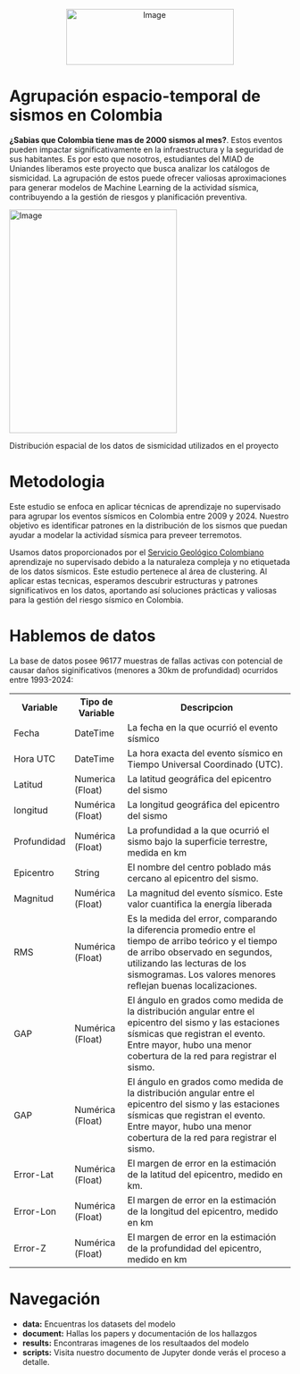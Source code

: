 <p align="center">
  <img src="https://industrial.uniandes.edu.co/sites/default/files/miad.jpg" width="300" height="100" alt="Image">
</p>

# Agrupación espacio-temporal de sismos en Colombia

**¿Sabias que Colombia tiene mas de 2000 sismos al mes?**. Estos eventos pueden impactar significativamente en la infraestructura y la seguridad de sus habitantes. Es por esto que nosotros, estudiantes del MIAD de Uniandes liberamos este proyecto que busca analizar los catálogos de sismicidad. La agrupación de estos puede ofrecer valiosas aproximaciones para generar modelos de Machine Learning de la actividad sísmica, contribuyendo a la gestión de riesgos y planificación preventiva.

<label>
<img src='https://github.com/ikteran/Proyecto-ANS-Clustering-sismos/blob/main/data/mapa_sismicidad.png' width="300" height="400" alt="Image">
<p>Distribución espacial de los datos de sismicidad utilizados en el proyecto</p>
</label>


# Metodologia

Este estudio se enfoca en aplicar técnicas de aprendizaje no supervisado para agrupar los eventos sísmicos en Colombia entre 2009 y 2024. Nuestro objetivo es identificar patrones en la distribución de los sismos que puedan ayudar a modelar la actividad sísmica para preveer terremotos.

Usamos datos proporcionados por el <a href=': http://bdrsnc.sgc.gov.co/paginas1/catalogo/index.php'>Servicio Geológico Colombiano</a> aprendizaje no supervisado debido a la naturaleza compleja y no etiquetada de los datos sísmicos. Este estudio pertenece al área de clustering. Al aplicar estas tecnicas, esperamos descubrir estructuras y patrones significativos en los datos, aportando así soluciones prácticas y valiosas para la gestión del riesgo sísmico en Colombia.


# Hablemos de datos

La base de datos posee 96177 muestras de fallas activas con potencial de causar daños siginificativos (menores a 30km de profundidad) ocurridos entre 1993-2024:

<table>
    <tr>
      <th>Variable</th>
      <th>Tipo de Variable</th>
      <th>Descripcion</th>
    </tr>
    <tr>
      <td>Fecha</td>
      <td>DateTime</td>
      <td>La fecha en la que ocurrió el evento sísmico</td>
    </tr>
    <tr>
      <td>Hora UTC</td>
      <td>DateTime</td>
      <td>La hora exacta del evento sísmico en Tiempo Universal Coordinado (UTC).</td>
    </tr>
    <tr>
      <td>Latitud</td>
      <td>Numerica (Float)</td>
      <td>La latitud geográfica del epicentro del sismo</td>
    </tr>
    <tr>
      <td>longitud</td>
      <td>Numérica (Float)</td>
      <td>La longitud geográfica del epicentro del sismo</td>
    </tr>
    <tr>
      <td>Profundidad</td>
      <td>Numérica (Float)</td>
      <td>La profundidad a la que ocurrió el sismo bajo la superficie terrestre, medida en km</td>
    </tr>
    <tr>
      <td>Epicentro</td>
      <td>String</td>
      <td>El nombre del centro poblado más cercano al epicentro del sismo.</td>
    </tr>
    <tr>
      <td>Magnitud</td>
      <td>Numérica (Float)</td>
      <td>La magnitud del evento sísmico. Este valor cuantifica la energía liberada</td>
    </tr>
    <tr>
      <td>RMS</td>
      <td>Numérica (Float)</td>
      <td>Es la medida del error, comparando la diferencia promedio entre el tiempo de arribo teórico y el tiempo de arribo observado en segundos, utilizando las lecturas de los sismogramas.  Los valores menores reflejan buenas localizaciones.</td>
    </tr>
    <tr>
      <td>GAP</td>
      <td>Numérica (Float)</td>
      <td>El ángulo en grados como medida de la distribución angular entre el epicentro del sismo y las estaciones sísmicas que registran el evento. Entre mayor, hubo una menor cobertura de la red para registrar el sismo.</td>
    </tr>
    <tr>
      <td>GAP</td>
      <td>Numérica (Float)</td>
      <td>El ángulo en grados como medida de la distribución angular entre el epicentro del sismo y las estaciones sísmicas que registran el evento. Entre mayor, hubo una menor cobertura de la red para registrar el sismo.</td>
    </tr>
    <tr>
      <td>Error-Lat</td>
      <td>Numérica (Float)</td>
      <td>El margen de error en la estimación de la latitud del epicentro, medido en km.</td>
    </tr>
    <tr>
      <td>Error-Lon</td>
      <td>Numérica (Float)</td>
      <td>El margen de error en la estimación de la longitud del epicentro, medido en km</td>
    </tr>
    <tr>
      <td>Error-Z</td>
      <td>Numérica (Float)</td>
      <td>El margen de error en la estimación de la profundidad del epicentro, medido en km</td>
    </tr>
</table>

# Navegación

- <b>data:</b> Encuentras los datasets del modelo
- <b>document:</b> Hallas los papers y documentación de los hallazgos
- <b>results:</b> Encontraras imagenes de los resultaados del modelo
- <b>scripts:</b> Visita nuestro documento de Jupyter donde verás el proceso a detalle.
